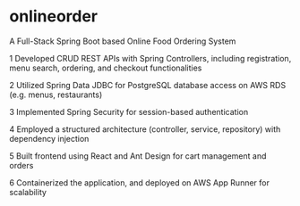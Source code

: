 # onlineorder
A Full-Stack Spring Boot based Online Food Ordering System

1 Developed CRUD REST APIs with Spring Controllers, including registration, menu search, ordering, and checkout functionalities

2 Utilized Spring Data JDBC for PostgreSQL database access on AWS RDS (e.g. menus, restaurants)

3 Implemented Spring Security for session-based authentication

4 Employed a structured architecture (controller, service, repository) with dependency injection

5 Built frontend using React and Ant Design for cart management and orders

6 Containerized the application, and deployed on AWS App Runner for scalability
